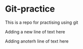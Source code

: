 # Git-practice
This is a repo for practising using git

Adding a new line of text here 

Adding anoterh line of text here
